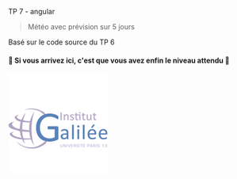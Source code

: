 TP 7 - angular
> Météo avec prévision sur 5 jours

Basé sur le code source du TP 6

<h4>🎉 Si vous arrivez ici, c'est que vous avez enfin le niveau attendu 🚀</h4>
        <img src="../galilee.png" alt="Logo Galilee"/>

